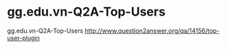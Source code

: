# gg.edu.vn-Q2A-Top-Users
gg.edu.vn-Q2A-Top-Users
http://www.question2answer.org/qa/14156/top-user-plugin
